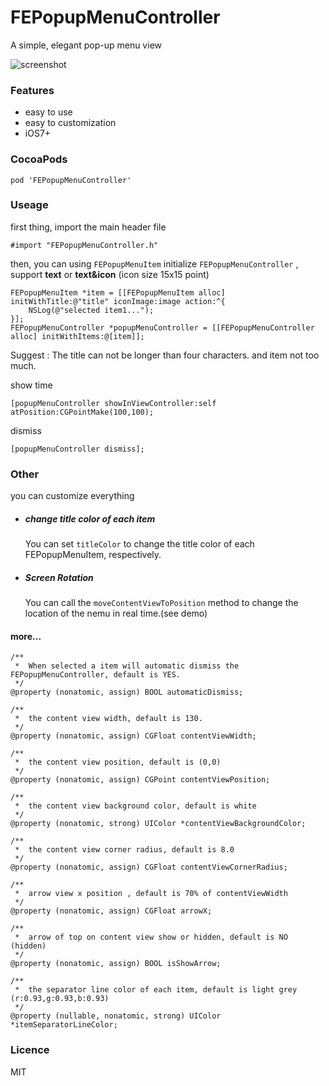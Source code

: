 # FEPopupMenuController

A simple, elegant pop-up menu view

![screenshot](https://raw.github.com/Feelinging/FEPopupMenuController/master/screenshot.png)

### Features

- easy to use
- easy to customization
- iOS7+

### CocoaPods

```
pod 'FEPopupMenuController'
```

### Useage

first thing, import the main header file

``` 
#import "FEPopupMenuController.h"
```

then, you can using `FEPopupMenuItem` initialize `FEPopupMenuController` , support **text** or **text&icon** (icon size 15x15 point)

``` 
FEPopupMenuItem *item = [[FEPopupMenuItem alloc] initWithTitle:@"title" iconImage:image action:^{
    NSLog(@"selected item1...");
}];
FEPopupMenuController *popupMenuController = [[FEPopupMenuController alloc] initWithItems:@[item]];
```

Suggest : The title can not be longer than four characters. and item not too much.

show time

``` 
[popupMenuController showInViewController:self atPosition:CGPointMake(100,100);
```

dismiss

```
[popupMenuController dismiss];
```

### Other

you can customize everything

- ##### change title color of each item
  
  You can set `titleColor` to change the title color of each FEPopupMenuItem, respectively.
  
- ##### Screen Rotation
  
  You can call the `moveContentViewToPosition` method to change the location of the nemu in real time.(see demo)

#### more...

```
/**
 *  When selected a item will automatic dismiss the FEPopupMenuController, default is YES.
 */
@property (nonatomic, assign) BOOL automaticDismiss;

/**
 *  the content view width, default is 130.
 */
@property (nonatomic, assign) CGFloat contentViewWidth;

/**
 *  the content view position, default is (0,0)
 */
@property (nonatomic, assign) CGPoint contentViewPosition;

/**
 *  the content view background color, default is white
 */
@property (nonatomic, strong) UIColor *contentViewBackgroundColor;

/**
 *  the content view corner radius, default is 8.0
 */
@property (nonatomic, assign) CGFloat contentViewCornerRadius;

/**
 *  arrow view x position , default is 70% of contentViewWidth
 */
@property (nonatomic, assign) CGFloat arrowX;

/**
 *  arrow of top on content view show or hidden, default is NO (hidden)
 */
@property (nonatomic, assign) BOOL isShowArrow;

/**
 *  the separator line color of each item, default is light grey (r:0.93,g:0.93,b:0.93)
 */
@property (nullable, nonatomic, strong) UIColor *itemSeparatorLineColor;
```

### Licence

MIT
